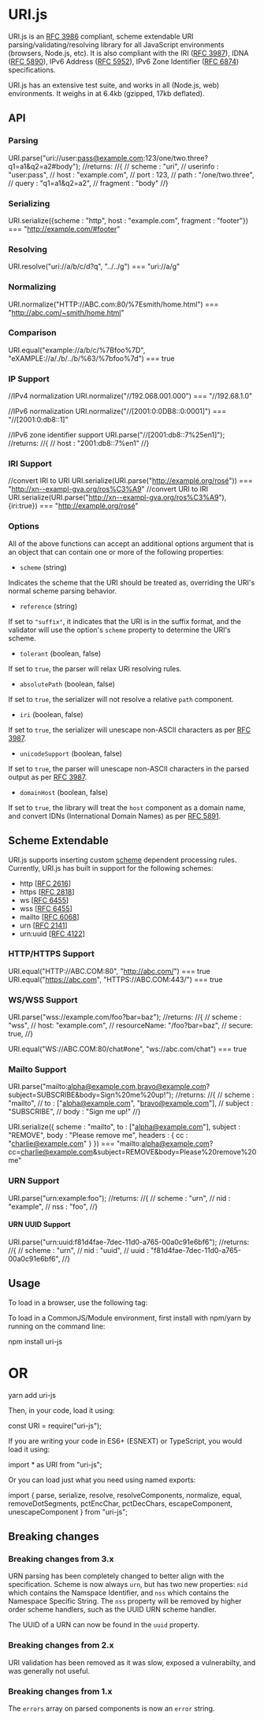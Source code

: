 # URI.js

URI.js is an [RFC 3986](http://www.ietf.org/rfc/rfc3986.txt) compliant, scheme extendable URI parsing/validating/resolving library for all JavaScript environments (browsers, Node.js, etc).
It is also compliant with the IRI ([RFC 3987](http://www.ietf.org/rfc/rfc3987.txt)), IDNA ([RFC 5890](http://www.ietf.org/rfc/rfc5890.txt)), IPv6 Address ([RFC 5952](http://www.ietf.org/rfc/rfc5952.txt)), IPv6 Zone Identifier ([RFC 6874](http://www.ietf.org/rfc/rfc6874.txt)) specifications.

URI.js has an extensive test suite, and works in all (Node.js, web) environments. It weighs in at 6.4kb (gzipped, 17kb deflated).

## API

### Parsing

 URI.parse("uri://user:pass@example.com:123/one/two.three?q1=a1&q2=a2#body");
 //returns:
 //{
 //  scheme : "uri",
 //  userinfo : "user:pass",
 //  host : "example.com",
 //  port : 123,
 //  path : "/one/two.three",
 //  query : "q1=a1&q2=a2",
 //  fragment : "body"
 //}

### Serializing

 URI.serialize({scheme : "http", host : "example.com", fragment : "footer"}) === "http://example.com/#footer"

### Resolving

 URI.resolve("uri://a/b/c/d?q", "../../g") === "uri://a/g"

### Normalizing

 URI.normalize("HTTP://ABC.com:80/%7Esmith/home.html") === "http://abc.com/~smith/home.html"

### Comparison

 URI.equal("example://a/b/c/%7Bfoo%7D", "eXAMPLE://a/./b/../b/%63/%7bfoo%7d") === true

### IP Support

 //IPv4 normalization
 URI.normalize("//192.068.001.000") === "//192.68.1.0"

 //IPv6 normalization
 URI.normalize("//[2001:0:0DB8::0:0001]") === "//[2001:0:db8::1]"

 //IPv6 zone identifier support
 URI.parse("//[2001:db8::7%25en1]");
 //returns:
 //{
 //  host : "2001:db8::7%en1"
 //}

### IRI Support

 //convert IRI to URI
 URI.serialize(URI.parse("http://examplé.org/rosé")) === "http://xn--exampl-gva.org/ros%C3%A9"
 //convert URI to IRI
 URI.serialize(URI.parse("http://xn--exampl-gva.org/ros%C3%A9"), {iri:true}) === "http://examplé.org/rosé"

### Options

All of the above functions can accept an additional options argument that is an object that can contain one or more of the following properties:

* `scheme` (string)

 Indicates the scheme that the URI should be treated as, overriding the URI's normal scheme parsing behavior.

* `reference` (string)

 If set to `"suffix"`, it indicates that the URI is in the suffix format, and the validator will use the option's `scheme` property to determine the URI's scheme.

* `tolerant` (boolean, false)

 If set to `true`, the parser will relax URI resolving rules.

* `absolutePath` (boolean, false)

 If set to `true`, the serializer will not resolve a relative `path` component.

* `iri` (boolean, false)

 If set to `true`, the serializer will unescape non-ASCII characters as per [RFC 3987](http://www.ietf.org/rfc/rfc3987.txt).

* `unicodeSupport` (boolean, false)

 If set to `true`, the parser will unescape non-ASCII characters in the parsed output as per [RFC 3987](http://www.ietf.org/rfc/rfc3987.txt).

* `domainHost` (boolean, false)

 If set to `true`, the library will treat the `host` component as a domain name, and convert IDNs (International Domain Names) as per [RFC 5891](http://www.ietf.org/rfc/rfc5891.txt).

## Scheme Extendable

URI.js supports inserting custom [scheme](http://en.wikipedia.org/wiki/URI_scheme) dependent processing rules. Currently, URI.js has built in support for the following schemes:

* http \[[RFC 2616](http://www.ietf.org/rfc/rfc2616.txt)\]
* https \[[RFC 2818](http://www.ietf.org/rfc/rfc2818.txt)\]
* ws \[[RFC 6455](http://www.ietf.org/rfc/rfc6455.txt)\]
* wss \[[RFC 6455](http://www.ietf.org/rfc/rfc6455.txt)\]
* mailto \[[RFC 6068](http://www.ietf.org/rfc/rfc6068.txt)\]
* urn \[[RFC 2141](http://www.ietf.org/rfc/rfc2141.txt)\]
* urn:uuid \[[RFC 4122](http://www.ietf.org/rfc/rfc4122.txt)\]

### HTTP/HTTPS Support

 URI.equal("HTTP://ABC.COM:80", "http://abc.com/") === true
 URI.equal("https://abc.com", "HTTPS://ABC.COM:443/") === true

### WS/WSS Support

 URI.parse("wss://example.com/foo?bar=baz");
 //returns:
 //{
 // scheme : "wss",
 // host: "example.com",
 // resourceName: "/foo?bar=baz",
 // secure: true,
 //}

 URI.equal("WS://ABC.COM:80/chat#one", "ws://abc.com/chat") === true

### Mailto Support

 URI.parse("mailto:alpha@example.com,bravo@example.com?subject=SUBSCRIBE&body=Sign%20me%20up!");
 //returns:
 //{
 // scheme : "mailto",
 // to : ["alpha@example.com", "bravo@example.com"],
 // subject : "SUBSCRIBE",
 // body : "Sign me up!"
 //}

 URI.serialize({
  scheme : "mailto",
  to : ["alpha@example.com"],
  subject : "REMOVE",
  body : "Please remove me",
  headers : {
   cc : "charlie@example.com"
  }
 }) === "mailto:alpha@example.com?cc=charlie@example.com&subject=REMOVE&body=Please%20remove%20me"

### URN Support

 URI.parse("urn:example:foo");
 //returns:
 //{
 // scheme : "urn",
 // nid : "example",
 // nss : "foo",
 //}

#### URN UUID Support

 URI.parse("urn:uuid:f81d4fae-7dec-11d0-a765-00a0c91e6bf6");
 //returns:
 //{
 // scheme : "urn",
 // nid : "uuid",
 // uuid : "f81d4fae-7dec-11d0-a765-00a0c91e6bf6",
 //}

## Usage

To load in a browser, use the following tag:

 <script type="text/javascript" src="uri-js/dist/es5/uri.all.min.js"></script>

To load in a CommonJS/Module environment, first install with npm/yarn by running on the command line:

 npm install uri-js
 # OR
 yarn add uri-js

Then, in your code, load it using:

 const URI = require("uri-js");

If you are writing your code in ES6+ (ESNEXT) or TypeScript, you would load it using:

 import * as URI from "uri-js";

Or you can load just what you need using named exports:

 import { parse, serialize, resolve, resolveComponents, normalize, equal, removeDotSegments, pctEncChar, pctDecChars, escapeComponent, unescapeComponent } from "uri-js";

## Breaking changes

### Breaking changes from 3.x

URN parsing has been completely changed to better align with the specification. Scheme is now always `urn`, but has two new properties: `nid` which contains the Namspace Identifier, and `nss` which contains the Namespace Specific String. The `nss` property will be removed by higher order scheme handlers, such as the UUID URN scheme handler.

The UUID of a URN can now be found in the `uuid` property.

### Breaking changes from 2.x

URI validation has been removed as it was slow, exposed a vulnerabilty, and was generally not useful.

### Breaking changes from 1.x

The `errors` array on parsed components is now an `error` string.
